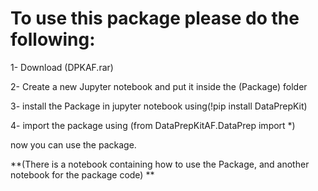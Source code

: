 # To use this package please do the following:
1- Download (DPKAF.rar)

2- Create a new Jupyter notebook and put it inside the (Package) folder

3- install the Package in jupyter notebook using(!pip install DataPrepKit)


4- import the package using (from DataPrepKitAF.DataPrep import *)

now you can use the package.

**(There is a notebook containing how to use the Package, and another notebook for the package code)
**
